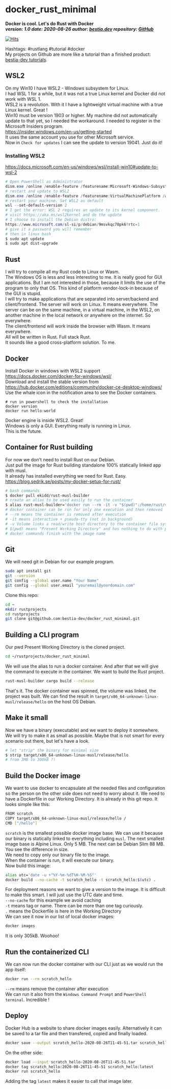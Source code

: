 # docker_rust_minimal

**Docker is cool. Let's do Rust with Docker**  
***version: 1.0  date: 2020-08-26 author: [bestia.dev](https://bestia.dev) repository: [GitHub](https://github.com/bestia-dev/docker_rust_minimal)***  

[![Hits](https://hits.seeyoufarm.com/api/count/incr/badge.svg?url=https%3A%2F%2Fgithub.com%2Fbestia-dev%2Fdocker_rust_minimal&count_bg=%2379C83D&title_bg=%23555555&icon=&icon_color=%23E7E7E7&title=hits&edge_flat=false)](https://hits.seeyoufarm.com)

Hashtags: #rustlang #tutorial #docker  
My projects on Github are more like a tutorial than a finished product: [bestia-dev tutorials](https://github.com/bestia-dev/tutorials_rust_wasm).

## WSL2

On my Win10 I have WSL2 - Windows subsystem for Linux.  
I had WSL 1 for a while, but it was not a true Linux kernel and Docker did not work with WSL 1.  
WSL2 is a revolution. With it I have a lightweight virtual machine with a true Linux kernel. Great !  
Win10 must be version 1903 or higher. My machine did not automatically update to that yet, so I needed the workaround.
I needed to register in the Microsoft Insiders program.  
<https://insider.windows.com/en-us/getting-started>  
It uses the same account you use for other Microsoft service.  
Now in `Check for updates` I can see the update to version 19041. Just do it!  

### Installing WSL2

<https://docs.microsoft.com/en-us/windows/wsl/install-win10#update-to-wsl-2>

```powershell
# Open PowerShell as Administrator
dism.exe /online /enable-feature /featurename:Microsoft-Windows-Subsystem-Linux /all /norestart
# restart and update to WSL2
dism.exe /online /enable-feature /featurename:VirtualMachinePlatform /all /norestart
# restart your machine. Set WSL2 as default
wsl --set-default-version 2
# I get the error: WSL 2 requires an update to its kernel component. 
# visit https://aka.ms/wsl2kernel and do the update
# I choose to install the Debian distro:
https://www.microsoft.com/sl-si/p/debian/9msvkqc78pk6?rtc=1
# give it a password you will remember
# then in linux bash
$ sudo apt update
$ sudo apt dist-upgrade
```

## Rust

I will try to compile all my Rust code to Linux or Wasm.  
The Windows OS is less and less interesting to me. It is really good for GUI applications. But I am not interested in those, because it limits the use of the program to only that OS. This kind of platform vendor-lock-in because of the GUI is stupid.  
I will try to make applications that are separated into server/backend and client/frontend. The server will work on Linux. It means everywhere. The server can be on the same machine, in a virtual machine, in the WSL2, on another machine in the local network or anywhere on the internet. So everywhere.  
The client/frontend will work inside the browser with Wasm. It means everywhere.  
All will be written in Rust. Full stack Rust.  
It sounds like a good cross-platform solution.  To me.

## Docker

Install Docker in windows with WSL2 support  
<https://docs.docker.com/docker-for-windows/wsl/>  
Download and install the stable version from  
<https://hub.docker.com/editions/community/docker-ce-desktop-windows/>  
Use the whale icon in the notification area to see the Docker containers.

```powershel
# run in powershell to check the installation
docker version
docker run hello-world
```

Docker engine is inside WSL2. Great!  
Windows is only a GUI. Everything really is running in Linux.  
This is the future.

## Container for Rust building

For now we don't need to install Rust on our Debian.  
Just pull the image for Rust building standalone 100% statically linked app with musl.  
It already has installed everything we need for Rust. Easy.  
<https://blog.sedrik.se/posts/my-docker-setup-for-rust/>

```bash
# bash commands
$ docker pull ekidd/rust-musl-builder
# create an alias to be used easily to run the container
$ alias rust-musl-builder='docker run --rm -it -v "$(pwd)":/home/rust/src ekidd/rust-musl-builder'
# docker container can be run for only one execution and then removed
# --rm means the container is removed after execution
# -it means interactive + pseudo-tty (not in background)
# -v Volume links a read/write host directory to the container file system
# $(pwd) means "Present Working Directory" and has nothing to do with passwords
# docker commands finish with the image name
```

## Git

We will need git in Debian for our example program.

```bash
sudo apt install git
git --version
git config --global user.name "Your Name"
git config --global user.email "youremail@yourdomain.com"
```  

Clone this repo:  

```bash
cd ~
mkdir rustprojects
cd rustprojects
git clone git@github.com:bestia-dev/docker_rust_minimal.git

```  

## Building a CLI program

Our pwd Present Working Directory is the cloned project.

```bash
cd ~/rustprojects/docker_rust_minimal
```

We will use the alias to run a docker container. And after that we will give the command to execute in the container. We want to build the Rust project.

```bash
rust-musl-builder cargo build --release
```

That's it. The docker container was spinned, the volume was linked, the project was built. We can find the result in `target/x86_64-unknown-linux-musl/release/hello` on the host OS Debian.  

## Make it small

Now we have a binary (executable) and we want to deploy it somewhere.
We will try to make it as small as possible. Maybe that is not smart for every scenario out there, but let's have a look.  

```bash
# let "strip" the binary for minimal size
$ strip target/x86_64-unknown-linux-musl/release/hello
# from 3MB to 300kB ?!
```

## Build the Docker image

We want to use docker to encapsulate all the needed files and configuration so the person on the other side does not need to worry about it.
We need to have a Dockerfile in our Working Directory. It is already in this git repo. It looks simple like this:

```bash
FROM scratch
COPY target/x86_64-unknown-linux-musl/release/hello /
CMD ["/hello"]
```

`scratch` is the smallest possible docker image base. We can use it because our binary is statically linked to everything including `musl`. The next smallest image base is Alpine Linux. Only 5 MB. The next can be Debian Slim 88 MB. You see the difference in size.  
We need to copy only our binary file to the image.  
When the container is run, it will execute our binary.  
Now build this image:

```bash
alias utc='date -u +"%Y-%m-%dT%H-%M-%S"'
docker build --no-cache -t scratch_hello -t scratch_hello:$(utc) .
```

For deployment reasons we want to give a version to the image. It is difficult to make this smart. I will just use the UTC date and time.  
`--no-cache` for this example we avoid caching  
`-t` means tag or name. There can be more than one tag curiously.  
`.` means the Dockerfile is here in the Working Directory  
We can see it now in our list of local docker images:

```bash
docker images
```

It is only 305kB. Woohoo!

## Run the containerized CLI

We can now run the docker container with our CLI just as we would run the app itself:  

```bash
docker run --rm scratch_hello
```

`--rm` means remove the container after execution  
We can run it also from the `Windows Command Prompt` and `PowerShell terminal`.
Incredible !

## Deploy

Docker Hub is a website to share docker images easily.  Alternatively it can be saved to a tar file and then transfered, copied and finally loaded.

```bash
docker save --output scratch_hello-2020-08-26T11-45-51.tar scratch_hello:2020-08-26T11-45-51
```

On the other side:  

```bash
docker load --input scratch_hello-2020-08-26T11-45-51.tar
docker tag scratch_hello:2020-08-26T11-45-51 scratch_hello:latest
docker run scratch_hello
```

Adding the tag `latest` makes it easier to call that image later.  
